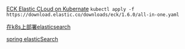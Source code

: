 
[ECK Elastic CLoud on Kubernate](https://www.elastic.co/cn/downloads/elastic-cloud-kubernetes)
`kubectl apply -f https://download.elastic.co/downloads/eck/1.6.0/all-in-one.yaml`

[在k8s上部署elasticsearch](https://staight.github.io/2019/09/16/%E5%9C%A8k8s%E4%B8%8A%E9%83%A8%E7%BD%B2elasticsearch/)

[spring elasticSearch](https://segmentfault.com/a/1190000018625101)